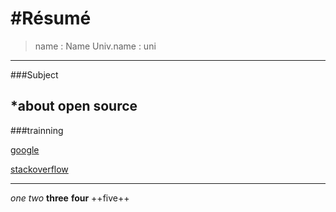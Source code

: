#Résumé
=============
>name : Name
>Univ.name : uni
------------
###Subject

*about open source
------------
###trainning

[google][link_google]

[stackoverflow][link_stack]

[link_google]: https://www.google.com
[link_stack]: https://www.stackoverflow.com
-------------
*one*
_two_
**three**
__four__
++five++
